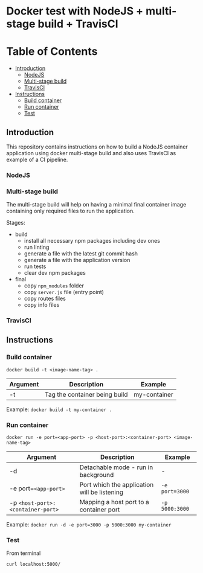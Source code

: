 # Docker test with NodeJS + multi-stage build + TravisCI

# Table of Contents
  - [Introduction](#introduction)
    - [NodeJS](#nodejs)
    - [Multi-stage build](#multi-stage-build)
    - [TravisCI](#travisci)
  - [Instructions](#instructions)
    - [Build container](#build-container)
    - [Run container](#run-container)
    - [Test](#test)

## Introduction

This repository contains instructions on how to build a NodeJS container application using docker multi-stage build and also uses TravisCI as example of a CI pipeline.

### NodeJS

### Multi-stage build

The multi-stage build will help on having a minimal final container image containing only required files to run the application.

Stages:

- build
  - install all necessary npm packages including dev ones
  - run linting
  - generate a file with the latest git commit hash
  - generate a file with the application version
  - run tests
  - clear dev npm packages
- final
  - copy `npm_modules` folder
  - copy `server.js` file (entry point)
  - copy routes files
  - copy info files

### TravisCI

## Instructions

### Build container

`docker build -t <image-name-tag> .`

|Argument|Description|Example
|-|-|-|
|-t|Tag the container being build|my-container|

Example: `docker build -t my-container .`

### Run container

`docker run -e port=<app-port> -p <host-port>:<container-port> <image-name-tag>`

|Argument|Description|Example
|-|-|-|
|-d|Detachable mode - run in background|-|
|-e port=`<app-port>`|Port which the application will be listening|`-e port=3000`|
|-p `<host-port>:<container-port>`|Mapping a host port to a container port|`-p 5000:3000`|

Example: `docker run -d -e port=3000 -p 5000:3000 my-container`

### Test

From terminal

`curl localhost:5000/`